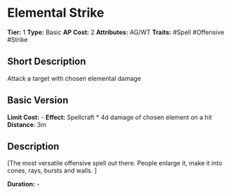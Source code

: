 # Elemental Strike

**Tier:** 1
**Type:** Basic
**AP Cost:** 2
**Attributes:** AG/WT
**Traits:** #Spell #Offensive #Strike

## Short Description
Attack a target with chosen elemental damage

## Basic Version
**Limit Cost:** -
**Effect:** Spellcraft * 4d damage of chosen element on a hit
**Distance**: 3m
## Description
[The most versatile offensive spell out there. People enlarge it, make it into cones, rays, bursts and walls. ]

**Duration:** -